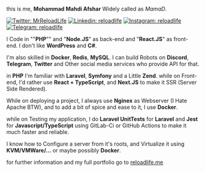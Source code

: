 
this is me, **Mohammad Mahdi Afshar** Widely called as *MamaD*.

[![Twitter: MrReloadLife](https://img.shields.io/badge/-Twitter-1DA1F2?style=flat&logo=Twitter&logoColor=white&link=https://www.twitter.com/MrReloadLife/)](https://twitter.com/MrReloadLife)
[![Linkedin: reloadlife](https://img.shields.io/badge/-Linkedin-2867B2?style=flat&logo=Linkedin&logoColor=white&link=https://www.linkedin.com/in/reloadlife/)](https://www.linkedin.com/in/reloadlife/)
[![Instagram: reloadlife](https://img.shields.io/badge/-Instagram-E1306C?style=flat&logo=Instagram&logoColor=white&link=https://www.instagram.com/reloadlife/)](https://www.instagram.com/reloadlife/)
[![Telegram: reloadlife](https://img.shields.io/badge/-Telegram-1DA1F2?style=flat&logo=Telegram&logoColor=white&link=https://t.me/reloadlife/)](https://t.me/reloadlife/)

I Code in ""**PHP**"" and "**Node.JS**" as back-end and "**React.JS**" as front-end.
I don't like __WordPress__ and __C#__.

I'm also skilled in __Docker__, __Redis__, __MySQL__.
I can build Robots on __Discord__, __Telegram__, __Twitter__ and Other social media services who provide API for that.

in __PHP__ I'm familiar with __Laravel__, __Symfony__ and a Little __Zend__.
while on Front-end, I'd rather use __React + TypeScript__, and __Next.JS__ to make it SSR (Server Side Rendered).

While on deploying a project, I always use __Nginex__ as Webserver (I Hate Apache BTW),
and to add a bit of spice and ease to it, I use __Docker__.

while on Testing my application, I do __Laravel UnitTests__ for __Laravel__ and __Jest__ for __Javascript/TypeScript__ using GitLab-Ci or GitHub Actions to make it much faster and reliable.

I know how to Configure a server from it's roots, and Virtualize it using __KVM/VMWare/...__ or maybe possibly __Docker__.

for further information and my full portfolio go to [reloadlife.me](https://reloadlife.me)

